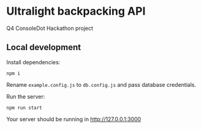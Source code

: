 # Ultralight backpacking API

Q4 ConsoleDot Hackathon project

## Local development

Install dependencies:

```
npm i
```

Rename `example.config.js` to `db.config.js` and pass database credentials.

Run the server:

```
npm run start
```

Your server should be running in http://127.0.0.1:3000

